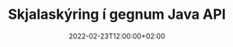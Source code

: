 ---
############################# Static ############################
layout: "product"
date: 2022-02-23T12:00:00+02:00
draft: false

product: "Annotation"
product_tag: "annotation"
platform: "Java"
platform_tag: "java"

############################# Head ############################
head_title: "Java Document Annotation API | Skoðaðu og skýrðu PDF Word Excel PPTX myndir"
head_description: "Java Document Annotation API. Skoðaðu, merktu, skrifaðu athugasemdir og skrifaðu athugasemdir við PDF Word DOCX, Excel XLSX, PPTX, EML EMLX, VSS VSD, OTP, CAD og myndskráarsnið."

############################# Header ##########################
title: "Skjalaskýring í gegnum Java API"
description: "Byggðu Java forrit með getu til að skoða og skrifa athugasemdir við PDF, HTML, MS Office og önnur skjalasnið án þess að setja upp utanaðkomandi hugbúnað."
button:
    enable: true
    icon: "fas fa-arrow-down"
    label: "Sækja ókeypis prufuáskrift"
    link: "https://downloads.groupdocs.com/annotation/java"

############################# SubMenu #########################
submenu:
    enable: true
    
    left:
        img_alt: "GroupDocs.Annotation for Java"
        image: "https://www.groupdocs.cloud/templates/groupdocs/images/product-logos/groupdocs-annotation-java.png"
        product: "GroupDocs.Annotation"
        platform: "Java"

    middle:
        button:
            # button loop
            - link: "#features"
              text: "Eiginleikar"

            # button loop
            - link: "https://products.groupdocs.app/annotation"
              text: "Sýningar í beinni"

            # button loop
            - link: "https://purchase.groupdocs.com/pricing/annotation/java"
              text: "Verðlag"

    right:
        link_download: "https://downloads.groupdocs.com/annotation"
        link_learn: "https://docs.groupdocs.com/annotation/java/"
        link_buy: "https://purchase.groupdocs.com"

############################# Overview ############################
overview:
    enable: true
    content: |
      GroupDocs.Annotation Java API er vara sem gerir þér kleift að vinna með athugasemdir í skjölum á mismunandi kerfum og stýrikerfum, eins og Android, MacOS, Linux, Windows. GroupDocs.Annotation býður upp á bókasafn með einföldum API sem gefur marga kosti: til dæmis, ef þú þarft að halda gögnunum trúnaðarmáli eða velja hversu mikinn kraft þú þarft til að vinna með bókasafninu, eða breyta vinnunni að hluta með athugasemdum, er safnið mjög léttur og sveigjanlegur.

      GroupDocs.Annotation for Java API gerir þér kleift að vinna með mismunandi gerðir af athugasemdum, sem felur í sér: texta, fjöllínu, svæði, undirstrik, punkt, vatnsmerki, ör, sporbaug, textaskipti, fjarlægð, textareit, tilföng o.fl. Og styður flest vinsæl skjalasnið eins og: PDF, HTML, Microsoft Office Word, Excel töflureiknar, PowerPoint kynningar, Visio, Outlook tölvupóstur, myndir, metafiles, CAD teikningar og ýmis önnur snið. Forritaskilin veita möguleika á að fá smámyndir af skjalasíðum og styður innflutning og útflutning á athugasemdum í og ​​úr PDF skjölum.

      Með því að nota bókasafn geturðu [bætt við](/annotation/java/bmp/), [breytt](/annotation/java/bmp/), [útdráttur](/annotation/java/bmp/) og [eyða](/annotation/java/bmp/) athugasemdir úr skjölum, snúa skjölum, breyta smámyndalausn og þetta er ekki tæmandi listi yfir alla möguleika. Það býður einnig upp á alhliða sett af gagnahlutum til að sérsníða skýringareiginleika í samræmi við kröfur þínar innan allra studdra skjalasniða.

      Vinna með GroupDocs.Annotation for Java API er mjög einfalt og samanstendur af örfáum grunnskrefum. Fyrst þarftu að setja upp leyfi, velja síðan skrána sem þú vilt vinna með, vinna síðan einhvern veginn með skjalaskýringum (eyða/breyta/taka út/eyða) og vista niðurstöðuna. Fyrir frekari upplýsingar vinsamlegast skoðaðu vöru [skjöl](https://docs.groupdocs.com/annotation/java/getting-started/) eða [dæmi] okkar(https://github.com/groupdocs-annotation/GroupDocs.Annotation -fyrir-Java) sett.
      
      GroupDocs.Annotation er uppfært reglulega og veitir viðskiptavinum sínum stuðning, þér er alltaf velkomið að spyrja okkur spurninga eða senda hugmyndir þínar eða segja okkur frá þörfum þínum fyrir eitthvað nýtt og við munum með ánægju útfæra það í nýju útgáfunum okkar.
    tabs:
      enable: true
      
      ## TAB ONE ##
      tab_one:
        description: |
          Eftirfarandi er yfirlit yfir GroupDocs.Annotation fyrir Java:
      
        right:
          enable: true
          icon: "fab fa-html5"
          title:  Yfirlit
          content: |
            * Bæta við athugasemdum
            * Flytja út athugasemdir 
            * Flytja inn athugasemdir
            * Svar byggðar athugasemdir
            * Samhæfni athugasemda
      
      ## TAB TWO ##
      tab_two:
        description: |
          GroupDocs.Annotation fyrir Java styður öll vinsæl [skjalaskráarsnið](https://docs.groupdocs.com/annotation/java/supported-document-formats/) þar á meðal: Microsoft Office, PDF, myndir og margt fleira.

        left:
          enable: true
          table:
            # table loop
            - title: "Microsoft Office Formats"
              content: |
                * **Word**: [DOC](/annotation/java/doc/), [DOCX](/annotation/java/docx/), [DOCM](/annotation/java/docm/), [DOT](/annotation/java/dot/), [DOTX](/annotation/java/dotx/), [RTF](/annotation/java/rtf/)
                * **Excel**: [XLS](/annotation/java/xls/), [XLSX](/annotation/java/xlsx/), [XLSB](/annotation/java/xlsb/), [XLSM](/annotation/java/xlsm/)
                * **PowerPoint**: [PPT](/annotation/java/ppt/), [PPTX](/annotation/java/pptx/), [PPS](/annotation/java/pps/), [PPSX](/annotation/java/ppsx/), [POTM](/annotation/java/potm/), [POTX](/annotation/java/potx/), [PPSM](/annotation/java/ppsm/), [PPTM](/annotation/java/pptm/), [WMF](/annotation/java/wmf/), [EMF](/annotation/java/emf/)
                * **Outlook**: [EML](/annotation/java/eml/), [EMLX](/annotation/java/emlx/), [MSG](/annotation/java/msg/)
                * **Visio**: [VSS](/annotation/java/vss/), [VST](/annotation/java/vst/), [VSD](/annotation/java/vsd/), [VSDX](/annotation/java/vsdx/), [VSX](/annotation/java/vsx/)

        right:
          enable: true
          table:
            # table loop
            - title: "Other Formats"
              content: |
                * **Portable**: [PDF](/annotation/java/pdf/) (PDF/A-1a, PDF/A-1b, PDF/A-2a)
                * **OpenDocument**: [ODT](/annotation/java/odt/), [ODS](/annotation/java/ods/), [ODP](/annotation/java/odp/)
                * **Images**: [BMP](/annotation/java/bmp/), [JPG](/annotation/java/jpg/), [JPEG](/annotation/java/jpeg/), [TIFF](/annotation/java/tiff/), [TIF](/annotation/java/tif/), [PNG](/annotation/java/png/), [GIF](/annotation/java/gif/), [DCM](/annotation/java/dcm/), [DICOM](/annotation/java/dicom/)
                * **AutoCAD**: [DWG](/annotation/java/dwg/), [DXF](/annotation/java/dxf/), [CAD](/annotation/java/cad/)
                * **Other**: [HTM](/annotation/java/htm/), [HTML](/annotation/java/html/), [CSV](/annotation/java/csv/), [DJVU](/annotation/java/djvu/), [OTP](/annotation/java/otp/), [OTT](/annotation/java/ott/)

      ## TAB THREE ##
      tab_three:
        description: |
          GroupDocs.Annotation for Java styður eftirfarandi stýrikerfi, ramma og pakkastjóra:
        
        left:
          enable: true
          table:
            # table loop
            - icon: "fab fa-windows"
              title:  Stýrikerfi
              content: |
                * Microsoft Windows Desktop
                * Microsoft Windows Server
                * Linux
                * MacOS

            # table loop
            - icon: "fas fa-code"
              title:  Stutt rammar
              content: |
                * Java 7 (1.7) and above

        right:
          enable: true
          table:
            # table loop
            - icon: "fas fa-cogs"
              title:  Þróunarumhverfi
              content: |
                * NetBeans
                * IntelliJ IDEA
                * Eclipse

            # table loop
            - icon: "fas fa-tools"
              title:  Byggja sjálfvirkniverkfæri
              content: |
                * Maven

############################# Features ############################
features:
    enable: true
    title: GroupDocs.Annotation fyrir Java eiginleika

    feature:
      # feature loop
      - icon: "fas fa-copy"
        link: "https://docs.groupdocs.com/annotation/java/add-area-annotation/"
        content: Bættu við svæðisskýringum í skjal og tengdu einfaldar og hreiður athugasemdir

      # feature loop
      - icon: "fas fa-eye"
        link: "https://docs.groupdocs.com/annotation/java/add-arrow-annotation/"
        content: Bentu á tiltekið efni með því að nota Arrow Annotation

      # feature loop
      - icon: "fas fa-bolt"
        link: "https://docs.groupdocs.com/annotation/java/add-watermark-annotation/"
        content: Stilltu textavatnsmerki á PDF, skyggnur, Excel vinnublöð, myndir og skýringarmyndir í hornstöðu
      
      # feature loop
      - icon: "fas fa-file-powerpoint"
        link: "https://docs.groupdocs.com/annotation/java/add-point-annotation/"
        content: Bættu sprettiglugga athugasemdum við hvaða stað sem er í skjalinu með því að nota punktaskýring

      # feature loop
      - icon: "fas fa-code"
        link: "https://docs.groupdocs.com/annotation/java/add-polyline-annotation/"
        content: Notaðu fjöllínuskýring til að tengja röð línuhluta, bogahluta eða bæði

      # feature loop
      - icon: "fas fa-cloud"
        link: "https://docs.groupdocs.com/annotation/java/add-ellipse-annotation/"
        content: Bættu sporbaugskýringum við PDF, Word skjöl, töflureikna, kynningar, skýringarmyndir og myndir

      # feature loop
      - icon: "fas fa-remove-format"
        link: "https://docs.groupdocs.com/annotation/java/add-watermark-annotation/"
        content: Bættu við hornuðum vatnsmerkjum fyrir PDF, PowerPoint, Excel, myndir og skýringarmyndir

      # feature loop
      - icon: "fas fa-comment-slash"
        link: "https://docs.groupdocs.com/annotation/java/add-underline-annotation/"
        content: Sækja hnit textaskýringar í myndbirtingu skjals

      # feature loop
      - icon: "fas fa-location-arrow"
        link: "https://docs.groupdocs.com/annotation/java/add-annotation-to-the-document/"
        content: Undirstrika, yfirstrika eða breyta tilteknum texta í skjali

      # feature loop
      - icon: "fas fa-border-all"
        link: "https://docs.groupdocs.com/annotation/java/add-annotation-to-the-document/"
        content: Bættu við textastimpli eða vatnsmerki og textareit í skjal

      # feature loop
      - icon: "fas fa-wrench"
        link: "https://docs.groupdocs.com/annotation/java/add-point-annotation/"
        content: Flytja inn og flytja út athugasemdir meðal Word skjala og PowerPoint kynningar

      # feature loop
      - icon: "fas fa-columns"
        link: "https://docs.groupdocs.com/annotation/java/add-strikeout-annotation/"
        content: Skýrðu Excel töflureikna með texta, textaskipti, vatnsmerki og tilföngum textaskýringategundum

      # feature loop
      - icon: "fas fa-file-word"
        link: "https://docs.groupdocs.com/annotation/java/get-file-info/"
        content: Bættu fjöllínu, yfirstrikun, undirstrikun eða textaskýringum við PowerPoint kynningar og skyggnur

      # feature loop
      - icon: "fas fa-envelope"
        link: "https://docs.groupdocs.com/annotation/java/basic-usage/"
        content: Merktu punktaskýringu í kynningum með því að nota X, Y hnit

      # feature loop
      - icon: "fas fa-print"
        link: "https://docs.groupdocs.com/annotation/java/add-strikeout-annotation/"
        content: Bættu yfirstrikunar-, texta-, undirstrikunar- eða fjöllínuskýringum við myndir

      # feature loop
      - icon: "fas fa-file-archive"
        link: "https://docs.groupdocs.com/annotation/java/add-link-annotation/"
        content: Sæktu skjalaupplýsingar og myndir fyrir Visio skýringarmyndir, svo sem VSS og VSD
      
      # feature loop
      - icon: "fas fa-file-code"
        link: "https://docs.groupdocs.com/annotation/java/basic-usage/"
        content: Fáðu smámyndir af skjalasíðunum og vinndu með margra blaðsíðna TIFF skrám

      # feature loop
      - icon: "fas fa-file-excel"
        link: "https://docs.groupdocs.com/annotation/java/get-file-info/"
        content: Sæktu allar athugasemdir á skjali með einni aðgerðakalli

      # feature loop
      - icon: "fas fa-heading"
        link: "https://docs.groupdocs.com/annotation/java/add-link-annotation/"
        content: Bættu tenglaskýringum við PDF, Word og PowerPoint kynningar

      # feature loop
      - icon: "fas fa-project-diagram"
        link: "https://docs.groupdocs.com/annotation/java/add-point-annotation/"
        content: SVG Path Parsing stuðningur fyrir PDF, Word, Skýringarmyndir, Skyggnur og önnur helstu skjalasnið

      # feature loop
      - icon: "fas fa-cube"
        link: "https://docs.groupdocs.com/annotation/java/technical-support/"
        content: Stuðningur við að bæta vatnsmerkisskýringum við Word skjöl og hreinsa til að skipta um texta

      # feature loop
      - icon: "fab fa-uncharted"
        link: "https://docs.groupdocs.com/annotation/java/technical-support/"
        content: Stuðningur við formvinnslu í skýringarmyndum fyrir textaskýringar
  
      # feature loop
      - icon: "fab fa-uncharted"
        link: "https://docs.groupdocs.com/annotation/java/advanced-usage/"
        content: Sparaðu tíma með því að vista forskoðun blaðsíðna í skyndiminni fyrir hraðari vinnslu
  
      # feature loop
      - icon: "fab fa-uncharted"
        link: "https://docs.groupdocs.com/annotation/java/add-annotation-to-the-document/"
        content: Skrifaðu auðveldlega Word, Excel og PowerPoint skjöl jafnvel með eldri sniðum

      # feature loop
      - icon: "fab fa-uncharted"
        link: "https://docs.groupdocs.com/annotation/java/add-distance-annotation/"
        content: Sýna fjarlægðarskýringartexta fyrir Excel, PowerPoint og skýringarmyndir

############################# Support ############################
support:
    enable: true

############################# Solutions ############################
solutions:
    enable: true
    title: GroupDocs.Annotation býður upp á API fyrir skjalaskoðun fyrir önnur vinsæl þróunarumhverfi

    solution:
        # solution loop
        - img_alt: "GroupDocs.Annotation for .NET"
          image: "https://www.groupdocs.cloud/templates/groupdocs/images/product-logos/groupdocs-annotation-net.png"
          product: "GroupDocs.Annotation"
          platform: ".NET"
          link: "/annotation/net/"

############################# Back to top ###############################
back_to_top:
  enable: true
---
